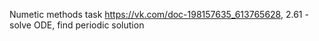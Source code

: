 Numetic methods task https://vk.com/doc-198157635_613765628, 2.61 - solve ODE, find periodic solution